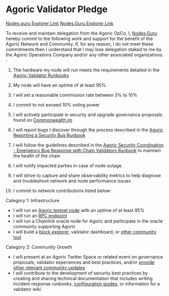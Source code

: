 # Agoric Validator Pledge
[Nodes.guru Explorer Link](https://main.explorer.agoric.net/validator/agoricvaloper1w2fe5lu8jp02xtaxlak0456fjthe588xwqjmaz)
[Nodes.Guru Explorer Link](https://explorer.agoric.nodes.guru/validator/agoricvaloper1w2fe5lu8jp02xtaxlak0456fjthe588xwqjmaz)

To receive and maintain delegation from the Agoric OpCo, I, [Nodes.Guru](https://stake.nodes.guru) hereby commit to the following work and support for the benefit of the Agoric Network and Community. If, for any reason, I do not meet these commitments then I understand that I may lose delegation staked to me by the Agoric Operations Company and/or any other associated organizations. :

1. The hardware my node will run meets the requirements detailed in the [Agoric Validator Runbooks](https://github.com/Agoric/agoric-sdk/wiki/Runbook:-Recommended-Hardware-Baseline-for-Node-Operation)

2. My node will have an uptime of at least 95%

3. I will set a reasonable commission rate between 3% to 10%

4. I commit to not exceed 10% voting power

5. I will actively participate in security and upgrade governance proposals found on [Commonwealth.im](https://commonwealth.im/agoric)

6. I will report bugs I discover through the process described in the [Agoric Reporting a Security Bug Runbook](https://github.com/Agoric/agoric-sdk/wiki/Runbook:-Reporting-a-Security-Bug)

7. I will follow the guidelines described in the [Agoric Security Coordination - Emergency Bug Response with Chain Validators Runbook](https://github.com/Agoric/agoric-sdk/wiki/Runbook:-Security-Coordination---Emergency-Bug-Response-with-Chain-Validators) to maintain the health of the chain

8. I will notify impacted parties in case of node outage.

9. I will strive to capture and share observability metrics to help diagnose and troubleshoot network and node performance issues

10. I commit to network contributions listed below:

Category 1: Infrastructure

 - I will run an [Agoric testnet node](https://devnet.explorer.agoric.net/validator/agoricvaloper1l59wfskgu2564m6e7wmd20e3wyn0d0h8qsyrc5) with an uptime of at least 95%
 - I will run an [RPC endpoint](https://devnet.rpc.agoric.nodes.guru/)
 - I will run a Chainlink oracle node for Agoric and participate in the oracle community supporting Agoric
 - I will build a [block explorer](https://explorer.agoric.nodes.guru/), validator dashboard, or [other community tool](https://github.com/kinrokinro?tab=repositories&q=agoric)

Category 2: Community Growth
  - I will present at an Agoric Twitter Space or related event on governance proposals, validator experiences and best practices, and/or [provide other relevant community updates](https://t.me/agoricrussian)
  - I will contribute to the development of security best practices by creating and sharing technical documentation that includes writing incident response runbooks, [configuration guides](https://nodes.guru/agoric/setup-guide/en), or information for a validator wiki.
